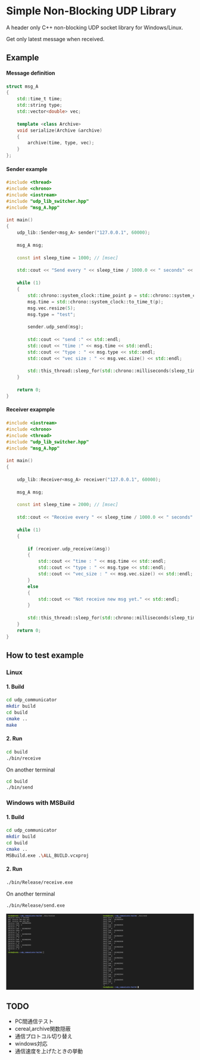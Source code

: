 # Simple Non-Blocking UDP Library

A header only C++ non-blocking UDP socket library for Windows/Linux.

Get only latest message when received.

## Example

#### Message definition
```c++
struct msg_A
{
    std::time_t time;
    std::string type;
    std::vector<double> vec;

    template <class Archive>
    void serialize(Archive &archive)
    {
        archive(time, type, vec);
    }
};
```

#### Sender example

```c++
#include <thread>
#include <chrono>
#include <iostream>
#include "udp_lib_switcher.hpp"
#include "msg_A.hpp"

int main()
{
	udp_lib::Sender<msg_A> sender("127.0.0.1", 60000);

	msg_A msg;

	const int sleep_time = 1000; // [msec]

	std::cout << "Send every " << sleep_time / 1000.0 << " seconds" << std::endl;

	while (1)
	{
		std::chrono::system_clock::time_point p = std::chrono::system_clock::now();
		msg.time = std::chrono::system_clock::to_time_t(p);
		msg.vec.resize(5);
		msg.type = "test";

		sender.udp_send(msg);

		std::cout << "send :" << std::endl;
		std::cout << "time :" << msg.time << std::endl;
		std::cout << "type : " << msg.type << std::endl;
		std::cout << "vec size : " << msg.vec.size() << std::endl;

		std::this_thread::sleep_for(std::chrono::milliseconds(sleep_time));
	}

	return 0;
}
```

#### Receiver exapmple

```c++
#include <iostream>
#include <chrono>
#include <thread>
#include "udp_lib_switcher.hpp"
#include "msg_A.hpp"

int main()
{

	udp_lib::Receiver<msg_A> receiver("127.0.0.1", 60000);

	msg_A msg;

	const int sleep_time = 2000; // [msec]

	std::cout << "Receive every " << sleep_time / 1000.0 << " seconds" << std::endl;

	while (1)
	{

		if (receiver.udp_receive(&msg))
		{
			std::cout << "time : " << msg.time << std::endl;
			std::cout << "type : " << msg.type << std::endl;
			std::cout << "vec_size : " << msg.vec.size() << std::endl;
		}
		else
		{
			std::cout << "Not receive new msg yet." << std::endl;
		}

		std::this_thread::sleep_for(std::chrono::milliseconds(sleep_time));
	}
	return 0;
}
```

## How to test example

### Linux
#### 1. Build
```bash
cd udp_communicator
mkdir build
cd build
cmake ..
make
```
#### 2. Run
```bash
cd build
./bin/receive
```
On another terminal
```bash
cd build
./bin/send
```

### Windows with MSBuild
#### 1. Build
```bash
cd udp_communicator
mkdir build
cd build
cmake ..
MSBuild.exe .\ALL_BUILD.vcxproj
```

#### 2. Run
```bash
./bin/Release/receive.exe
```
On another terminal
```bash
./bin/Release/send.exe
```

![example](img/example.png)

## TODO
- PC間通信テスト
- cereal,archive関数隠蔽
- 通信プロトコル切り替え
- windows対応
- 通信速度を上げたときの挙動